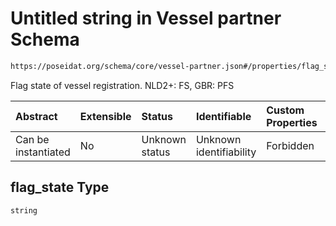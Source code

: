 # Untitled string in Vessel partner Schema

```txt
https://poseidat.org/schema/core/vessel-partner.json#/properties/flag_state
```

Flag state of vessel registration. NLD2+: FS, GBR: PFS

| Abstract            | Extensible | Status         | Identifiable            | Custom Properties | Additional Properties | Access Restrictions | Defined In                                                                      |
| :------------------ | :--------- | :------------- | :---------------------- | :---------------- | :-------------------- | :------------------ | :------------------------------------------------------------------------------ |
| Can be instantiated | No         | Unknown status | Unknown identifiability | Forbidden         | Allowed               | none                | [vessel-partner.json*](schemas/core/vessel-partner.json "open original schema") |

## flag_state Type

`string`
